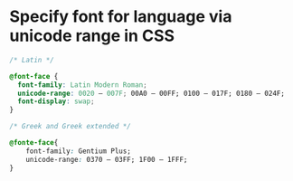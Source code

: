 # Specify font for language via unicode range in CSS

```css
/* Latin */

@font-face {
  font-family: Latin Modern Roman;
  unicode-range: 0020 — 007F; 00A0 — 00FF; 0100 — 017F; 0180 — 024F;
  font-display: swap;
}
```

```css
/* Greek and Greek extended */

@fonte-face{
	font-family: Gentium Plus;
	unicode-range: 0370 — 03FF; 1F00 — 1FFF;
}


```
